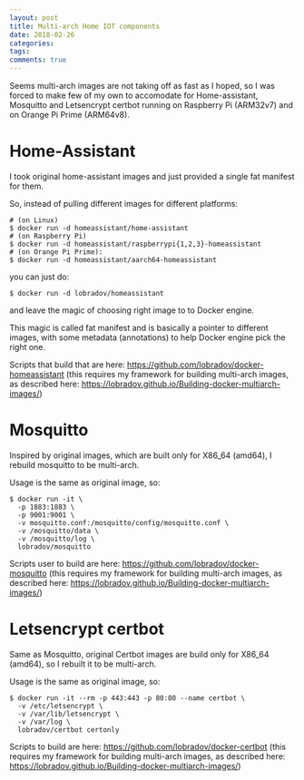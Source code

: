 ```yaml
---
layout: post
title: Multi-arch Home IOT components
date: 2018-02-26
categories:
tags:
comments: true
---
```

Seems multi-arch images are not taking off as fast as I hoped, so I was forced to make few of my own to accomodate for Home-assistant, Mosquitto and Letsencrypt certbot running on Raspberry Pi (ARM32v7) and on Orange Pi Prime (ARM64v8).

# Home-Assistant

I took original home-assistant images and just provided a single fat manifest for them.

So, instead of pulling different images for different platforms:
```console
# (on Linux)
$ docker run -d homeassistant/home-assistant
# (on Raspberry Pi)
$ docker run -d homeassistant/raspberrypi{1,2,3}-homeassistant
# (on Orange Pi Prime):
$ docker run -d homeassistant/aarch64-homeassistant
```

you can just do:
```
$ docker run -d lobradov/homeassistant
```

and leave the magic of choosing right image to to Docker engine.

This magic is called fat manifest and is basically a pointer to different images, with some metadata (annotations) to help Docker engine pick the right one.

Scripts that build that are here:
https://github.com/lobradov/docker-homeassistant
(this requires my framework for building multi-arch images, as described here: https://lobradov.github.io/Building-docker-multiarch-images/)

#  Mosquitto

Inspired by original images, which are built only for X86_64 (amd64), I rebuild mosquitto to be multi-arch.

Usage is the same as original image, so:
```console
$ docker run -it \
  -p 1883:1883 \
  -p 9001:9001 \
  -v mosquitto.conf:/mosquitto/config/mosquitto.conf \
  -v /mosquitto/data \
  -v /mosquitto/log \
  lobradov/mosquitto
```

Scripts user to build are here:
https://github.com/lobradov/docker-mosquitto
(this requires my framework for building multi-arch images, as described here: https://lobradov.github.io/Building-docker-multiarch-images/)

# Letsencrypt certbot

Same as Mosquitto, original Certbot images are build only for X86_64 (amd64), so I rebuilt it to be multi-arch.

Usage is the same as original image, so:
```console
$ docker run -it --rm -p 443:443 -p 80:80 --name certbot \
  -v /etc/letsencrypt \
  -v /var/lib/letsencrypt \
  -v /var/log \
  lobradov/certbot certonly
```

Scripts to build are here:
https://github.com/lobradov/docker-certbot
(this requires my framework for building multi-arch images, as described here: https://lobradov.github.io/Building-docker-multiarch-images/)
